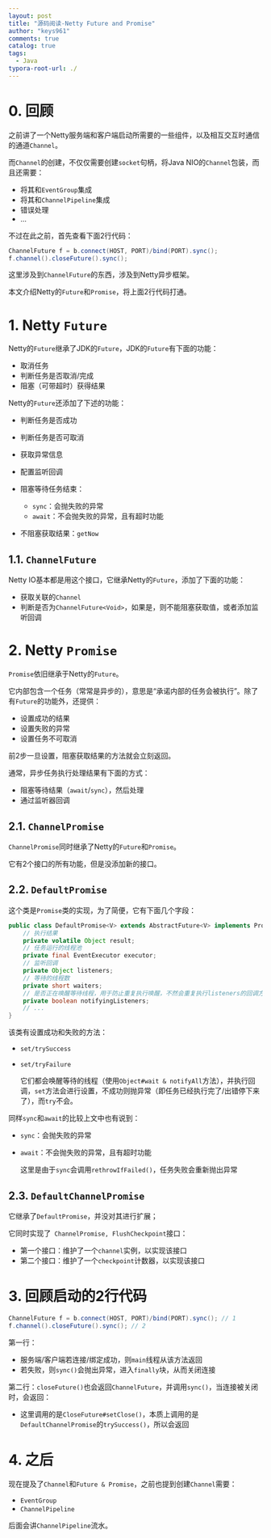 ```yaml
---
layout: post
title: "源码阅读-Netty Future and Promise"
author: "keys961"
comments: true
catalog: true
tags:
  - Java
typora-root-url: ./
---
```


# 0. 回顾

之前讲了一个Netty服务端和客户端启动所需要的一些组件，以及相互交互时通信的通道`Channel`。

而`Channel`的创建，不仅仅需要创建`socket`句柄，将Java NIO的`Channel`包装，而且还需要：

- 将其和`EventGroup`集成
- 将其和`ChannelPipeline`集成
- 错误处理
- ...

不过在此之前，首先查看下面2行代码：

```java
ChannelFuture f = b.connect(HOST, PORT)/bind(PORT).sync();
f.channel().closeFuture().sync();
```

这里涉及到`ChannelFuture`的东西，涉及到Netty异步框架。

本文介绍Netty的`Future`和`Promise`，将上面2行代码打通。

# 1. Netty `Future`

Netty的`Future`继承了JDK的`Future`，JDK的`Future`有下面的功能：

- 取消任务
- 判断任务是否取消/完成
- 阻塞（可带超时）获得结果

Netty的`Future`还添加了下述的功能：

- 判断任务是否成功
- 判断任务是否可取消
- 获取异常信息
- 配置监听回调
- 阻塞等待任务结束：
  - `sync`：会抛失败的异常
  - `await`：不会抛失败的异常，且有超时功能

- 不阻塞获取结果：`getNow`

## 1.1. `ChannelFuture`

Netty IO基本都是用这个接口，它继承Netty的`Future`，添加了下面的功能：

- 获取关联的`Channel`
- 判断是否为`ChannelFuture<Void>`，如果是，则不能阻塞获取值，或者添加监听回调

# 2. Netty `Promise`

`Promise`依旧继承于Netty的`Future`。

它内部包含一个任务（常常是异步的），意思是“承诺内部的任务会被执行”。除了有`Future`的功能外，还提供：

- 设置成功的结果
- 设置失败的异常
- 设置任务不可取消

前2步一旦设置，阻塞获取结果的方法就会立刻返回。

通常，异步任务执行处理结果有下面的方式：

- 阻塞等待结果（`await`/`sync`），然后处理
- 通过监听器回调

## 2.1. `ChannelPromise`

`ChannelPromise`同时继承了Netty的`Future`和`Promise`。

它有2个接口的所有功能，但是没添加新的接口。

## 2.2. `DefaultPromise`

这个类是`Promise`类的实现，为了简便，它有下面几个字段：

```java
public class DefaultPromise<V> extends AbstractFuture<V> implements Promise<V> {
    // 执行结果
	private volatile Object result;
    // 任务运行的线程池
    private final EventExecutor executor;
    // 监听回调
    private Object listeners;
    // 等待的线程数
    private short waiters;
    // 是否正在唤醒等待线程，用于防止重复执行唤醒，不然会重复执行listeners的回调方法
    private boolean notifyingListeners;
    // ...
}
```

该类有设置成功和失败的方法：

- `set/trySuccess`

- `set/tryFailure`

  它们都会唤醒等待的线程（使用`Object#wait & notifyAll`方法），并执行回调，`set`方法会进行设置，不成功则抛异常（即任务已经执行完了/出错停下来了），而`try`不会。

同样`sync`和`await`的比较上文中也有说到：

- `sync`：会抛失败的异常

- `await`：不会抛失败的异常，且有超时功能

  这里是由于`sync`会调用`rethrowIfFailed()`，任务失败会重新抛出异常

## 2.3. `DefaultChannelPromise`

它继承了`DefaultPromise`，并没对其进行扩展；

它同时实现了` ChannelPromise, FlushCheckpoint`接口：

- 第一个接口：维护了一个`channel`实例，以实现该接口
- 第二个接口：维护了一个`checkpoint`计数器，以实现该接口

# 3. 回顾启动的2行代码

```java
ChannelFuture f = b.connect(HOST, PORT)/bind(PORT).sync(); // 1
f.channel().closeFuture().sync(); // 2
```

第一行：

- 服务端/客户端若连接/绑定成功，则`main`线程从该方法返回
- 若失败，则`sync()`会抛出异常，进入`finally`块，从而关闭连接

第二行：`closeFuture()`也会返回`ChannelFuture`，并调用`sync()`，当连接被关闭时，会返回：

- 这里调用的是`CloseFuture#setClose()`，本质上调用的是`DefaultChannelPromise`的`trySuccess()`，所以会返回

# 4. 之后

现在提及了`Channel`和`Future & Promise`，之前也提到创建`Channel`需要：

- `EventGroup`
- `ChannelPipeline`

后面会讲`ChannelPipeline`流水。





